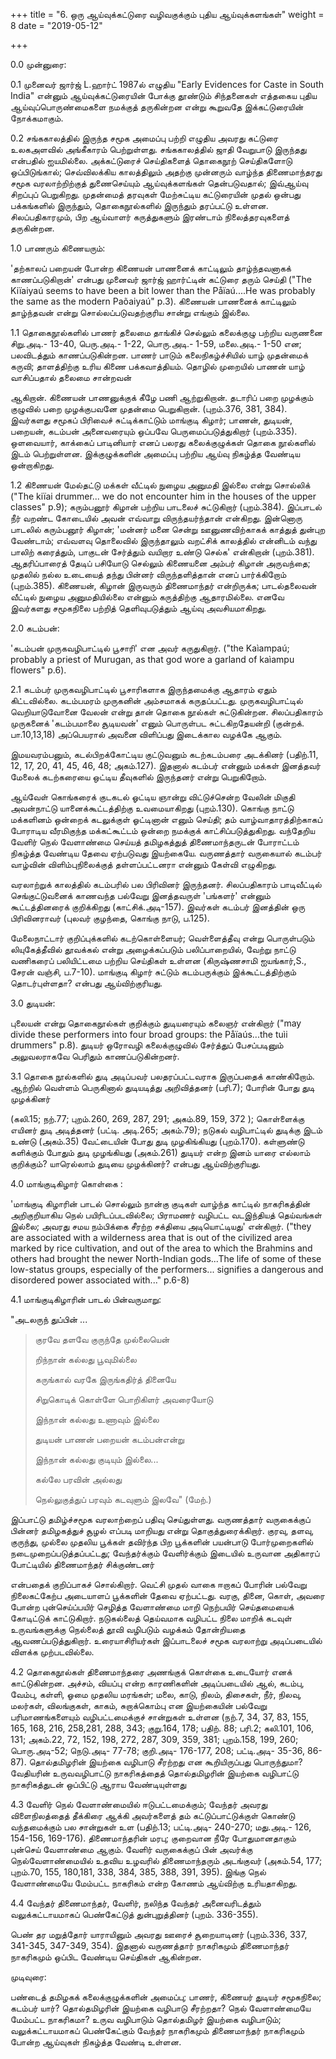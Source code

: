 +++
title = "6. ஒரு ஆய்வுக்கட்டுரை வழிவகுக்கும் புதிய ஆய்வுக்களங்கள்"
weight = 8
date = "2019-05-12"

+++

0.0 முன்னுரை:

0.1 முனைவர் ஜார்ஜ் L.ஹார்ட் 1987ல் எழுதிய "Early Evidences for Caste in South India" என்னும் ஆய்வுக்கட்டுரையின் போக்கு தூண்டும் சிந்தனைகள் எத்தகைய புதிய ஆய்வுப்பொருண்மைகளை நமக்குத் தருகின்றன என்று கூறுவதே இக்கட்டுரையின் நோக்கமாகும்.

0.2 சங்ககாலத்தில் இருந்த சமூக அமைப்பு பற்றி எழுதிய அவரது கட்டுரை உலகஅளவில் அங்கீகாரம் பெற்றுள்ளது. சங்ககாலத்தில் ஜாதி வேறுபாடு இருந்தது என்பதில் ஐயமில்லை. அக்கட்டுரைச் செய்திகளைத் தொகைநூற் செய்திகளோடு ஒப்பிடுங்கால்; செவ்விலக்கிய காலத்திலும் அதற்கு முன்னரும் வாழ்ந்த திணைமாந்தரது சமூக வரலாற்றிற்குத் துணைசெய்யும் ஆய்வுக்களங்கள் தென்படுவதால்; இவ்ஆய்வு சிறப்புப் பெறுகிறது. முதன்மைத் தரவுகள் மேற்சுட்டிய கட்டுரையின் முதல் ஒன்பது பக்கங்களில் இருந்தும், தொகைநூல்களில் இருந்தும் தரப்பட்டு உள்ளன. சிலப்பதிகாரமும், பிற ஆய்வாளர் கருத்துகளும் இரண்டாம் நிலைத்தரவுகளைத் தருகின்றன.

1.0 பாணரும் கிணையரும்:

'தற்காலப் பறையன் போன்ற கிணையன் பாணனைக் காட்டிலும் தாழ்ந்தவனாகக் காணப்படுகிறான்\' என்பது முனைவர் ஜார்ஜ் ஹார்ட்டின் கட்டுரை தரும் செய்தி ("The Kiïaiyaú seems to have been a bit lower than the Påïaú....He was probably the same as the modern Paõaiyaú" p.3). கிணையன் பாணனைக் காட்டிலும் தாழ்ந்தவன் என்று சொல்லப்படுவதற்குரிய சான்று எங்கும் இல்லை.

1.1 தொகைநூல்களில் பாணர் தலைமை தாங்கிச் செல்லும் கலைக்குழு பற்றிய வருணனை சிறு.அடி.- 13-40, பெரு.அடி.- 1-22, பொரு.அடி.- 1-59, மலை.அடி.- 1-50 என; பலவிடத்தும் காணப்படுகின்றன. பாணர் பாடும் கலைநிகழ்ச்சியில் யாழ் முதன்மைக் கருவி; தாளத்திற்கு உரிய கிணை பக்கவாத்தியம். தொழில் முறையில் பாணன் யாழ் வாசிப்பதால் தலைமை சான்றவன்

ஆகிறான். கிணையன் பாணனுக்குக் கீழே பணி ஆற்றுகிறான். தடாரிப் பறை முழக்கும் குழுவில் பறை முழக்குபவனே முதன்மை பெறுகிறான். (புறம்.376, 381, 384). இவர்களது சமூகப் பிரிவைச் சுட்டிக்காட்டும் மாங்குடி கிழார்; பாணன், துடியன், பறையன், கடம்பன் அனைவரையும் ஒப்பவே பெருமைப்படுத்துகிறார் (புறம்.335). ஒளவையார், காக்கைப் பாடினியார் எனப் பலரது கலைக்குழுக்கள் தொகை நூல்களில் இடம் பெற்றுள்ளன. இக்குழுக்களின் அமைப்பு பற்றிய ஆய்வு நிகழ்த்த வேண்டிய ஒன்றாகிறது.

1.2 கிணையன் மேல்தட்டு மக்கள் வீட்டில் நுழைய அனுமதி இல்லை என்று சொல்லிக் ("The kiïai drummer... we do not encounter him in the houses of the upper classes" p.9); கரும்பனூர் கிழான் பற்றிய பாடலைச் சுட்டுகிறார் (புறம்.384). இப்பாடல் நீர் வறண்ட கோடையில் அவன் எவ்வாறு விருந்தயர்ந்தான் என்கிறது. இன்னொரு பாடலில் கரும்பனூர் கிழான்; 'மன்னர் மனை சென்று ஊனுணவிற்காகக் காத்துத் துன்புற வேண்டாம்; எவ்வளவு தொலைவில் இருந்தாலும் வறட்சிக் காலத்தில் என்னிடம் வந்து பாலிற் கரைத்தும், பாகுடன் சேர்த்தும் வயிறார உண்டு செல்க' என்கிறான் (புறம்.381). ஆதரிப்பாரைத் தேடிப் பசியோடு செல்லும் கிணையனை அம்பர் கிழான் அருவந்தை; முதலில் நல்ல உடையைத் தந்து பின்னர் விருந்தளித்தான் எனப் பார்க்கிறோம் (புறம்.385). கிணையன், கிழான் இருவரும் திணைமாந்தர் என்றிருக்க; பாடல்தலைவன் வீட்டில் நுழைய அனுமதியில்லை என்னும் கருத்திற்கு ஆதாரமில்லை. எனவே இவர்களது சமூகநிலை பற்றித் தெளிவுபடுத்தும் ஆய்வு அவசியமாகிறது.

2.0 கடம்பன்:

'கடம்பன் முருகவழிபாட்டில் பூசாரி' என அவர் கருதுகிறார். ("the Kaìampaú; probably a priest of Murugan, as that god wore a garland of kaìampu flowers" p.6).

2.1 கடம்பர் முருகவழிபாட்டில் பூசாரிகளாக இருந்தமைக்கு ஆதாரம் ஏதும் கிட்டவில்லை. கடம்பமரம் முருகனின் அம்சமாகக் கருதப்பட்டது. முருகவழிபாட்டில் வெறியாடுவோனை வேலன் என்று தான் தொகை நூல்கள் சுட்டுகின்றன. சிலப்பதிகாரம் முருகனைக் 'கடம்பமாலை சூடியவன்' எனும் பொருள்பட சுட்டகிறதேயன்றி (குன்றக். பா.10,13,18) அப்பெயரால் அவனை விளிப்பது இடைக்கால வழக்கே ஆகும்.

இமயவரம்பனும், கடல்பிறக்கோட்டிய குட்டுவனும் கடற்கடம்பரை அடக்கினர் (பதிற்.11, 12, 17, 20, 41, 45, 46, 48; அகம்.127). இதனால் கடம்பர் என்னும் மக்கள் இனத்தவர் மேலைக் கடற்கரையை ஒட்டிய தீவுகளில் இருந்தனர் என்று பெறுகிறோம்.

ஆய்வேள் கொங்கரைக் குடகடல் ஓட்டிய ஞான்று விட்டுச்சென்ற வேலின் மிகுதி அவன்நாட்டு யானைக்கூட்டத்திற்கு உவமையாகிறது (புறம்.130). கொங்கு நாட்டு மக்களினம் ஒன்றைக் கடலுக்குள் ஓட்டினான் எனும் செய்தி; தம் வாழ்வாதாரத்திற்காகப் போராடிய வீரமிகுந்த மக்கட்கூட்டம் ஒன்றை நமக்குக் காட்சிப்படுத்துகிறது. வந்தேறிய வேளிர் நெல் வேளாண்மை செய்யத் தமிழகத்துத் திணைமாந்தருடன் போராட்டம் நிகழ்த்த வேண்டிய தேவை ஏற்படுவது இயற்கையே. வருணத்தார் வருகையால் கடம்பர் வாழ்வின் விளிம்புநிலைக்குத் தள்ளப்பட்டனரா என்னும் கேள்வி எழுகிறது.

வரலாற்றுக் காலத்தில் கடம்பரில் பல பிரிவினர் இருந்தனர். சிலப்பதிகாரம் பாடிவீட்டில் செங்குட்டுவனைக் காணவந்த பல்வேறு இனத்தவருள் 'பங்களர்' என்னும் கூட்டத்தினரைக் குறிக்கிறது (காட்சிக்.அடி-157). இவர்கள் கடம்பர் இனத்தின் ஒரு பிரிவினராவர் (புலவர் குழந்தை, கொங்கு நாடு, ப.125).

மேலைநாட்டார் குறிப்புக்களில் கடற்கொள்ளையர்; வெள்ளைத்தீவு என்று பொருள்படும் லியுகேத்தீவில் தூவக்கல் என்று அழைக்கப்படும் பலிப்பாறையில், வேற்று நாட்டு வணிகரைப் பலியிட்டமை பற்றிய செய்திகள் உள்ளன (கிருஷ்ணசாமி ஐயங்கார்,S., சேரன் வஞ்சி, ப.7-10). மாங்குடி கிழார் சுட்டும் கடம்பருக்கும் இக்கூட்டத்திற்கும் தொடர்புள்ளதா? என்பது ஆய்விற்குரியது.

3.0 துடியன்:

புலையன் என்று தொகைநூல்கள் குறிக்கும் துடியரையும் கலைஞர் என்கிறார் ("may divide these performers into four broad groups: the Påïaús\...the tuìi drummers" p.8). துடியர் ஒரோவழி கலைக்குழுவில் சேர்த்துப் பேசப்படினும் அலுவலராகவே பெரிதும் காணப்படுகின்றனர்.

3.1 தொகை நூல்களில் துடி அடிப்பவர் பலதரப்பட்டவராக இருப்பதைக் காண்கிறோம். ஆற்றில் வெள்ளம் பெருகினால் துடியடித்து அறிவித்தனர் (பரி.7); போரின் போது துடி முழக்கினர்

(கலி.15; நற்.77; புறம்.260, 269, 287, 291; அகம்.89, 159, 372 ); கொள்ளைக்கு எயினர் துடி அடித்தனர் (பட்டி. அடி.265; அகம்.79); நடுகல் வழிபாட்டில் துடிக்கு இடம் உண்டு (அகம்.35) வேட்டையின் போது துடி முழகிங்கியது (புறம்.170). கள்ளுண்டு களிக்கும் போதும் துடி முழங்கியது (அகம்.261) துடியர் என்ற இனம் யாரை எல்லாம் குறிக்கும்? யாரெல்லாம் துடியை முழக்கினர்? என்பது ஆய்விற்குரியது.

4.0 மாங்குடிகிழார் கொள்கை :

'மாங்குடி கிழாரின் பாடல் சொல்லும் நான்கு குடிகள் வாழ்ந்த காட்டில் நாகரிகத்தின் அறிகுறியாகிய நெல் பயிரிடப்படவில்லை; பிராமணர் வழிபட்ட வடஇந்தியத் தெய்வங்கள் இல்லை; அவரது சமய நம்பிக்கை சீரற்ற சக்தியை அடியொட்டியது' என்கிறார். ("they are associated with a wilderness area that is out of the civilized area marked by rice cultivation, and out of the area to which the Brahmins and others had brought the newer North-Indian gods...The life of some of these low-status groups, especially of the performers... signifies a dangerous and disordered power associated with..." p.6-8)

4.1 மாங்குடிகிழாரின் பாடல் பின்வருமாறு:

"அடலருந் துப்பின் ...

> குரவே தளவே குருந்தே முல்லையென்
>
> றிந்நான் கல்லது பூவுமில்லை
>
> கருங்கால் வரகே இருங்கதிர்த் தினையே
>
> சிறுகொடிக் கொள்ளே பொறிகிளர் அவரையோடு
>
> இந்நான் கல்லது உணாவும் இல்லை
>
> துடியன் பாணன் பறையன் கடம்பன்என்று
>
> இந்நான் கல்லது குடியும் இல்லை...
>
> கல்லே பரவின் அல்லது
>
> நெல்லுகுத்துப் பரவும் கடவுளும் இலவே" (மேற்.)

இப்பாட்டு தமிழ்ச்சமூக வரலாற்றைப் பதிவு செய்துள்ளது. வருணத்தார் வருகைக்குப் பின்னர் தமிழகத்துச் சூழல் எப்படி மாறியது என்று தொகுத்துரைக்கிறார். குரவு, தளவு, குருந்து, முல்லை முதலிய பூக்கள் தவிர்ந்த பிற பூக்களின் பயன்பாடு போர்முறைகளில் நடைமுறைப்படுத்தப்பட்டது; வேந்தர்க்கும் வேளிர்க்கும் இடையில் உருவான அதிகாரப் போட்டியில் திணைமாந்தர் சிக்குண்டனர்

என்பதைக் குறிப்பாகச் சொல்கிறார். வெட்சி முதல் வாகை ஈறாகப் போரின் பல்வேறு நிலைகட்கேற்ப அடையாளப் பூக்களின் தேவை ஏற்பட்டது. வரகு, தினை, கொள், அவரை போன்ற புன்செய்ப்பயிர் செழித்த வேளாண்மை மாறி நெற்பயிர் செய்தமையைக் கோடிட்டுக் காட்டுகிறார். நடுகல்லைத் தெய்வமாக வழிபட்ட நிலை மாறிக் கடவுள் உருவங்களுக்கு நெல்லைத் தூவி வழிபடும் வழக்கம் தோன்றியதை ஆவணப்படுத்துகிறார். உரையாசிரியர்கள் இப்பாடலைச் சமூக வரலாற்று அடிப்படையில் விளக்க முற்படவில்லை.

4.2 தொகைநூல்கள் திணைமாந்தரை அணங்குக் கொள்கை உடையோர் எனக் காட்டுகின்றன. அச்சம், வியப்பு என்ற காரணிகளின் அடிப்படையில் ஆல், கடம்பு, வேம்பு, கள்ளி, ஓமை முதலிய மரங்கள்; மலை, காடு, நிலம், திசைகள், நீர், நிலவு, மலர்கள், விலங்குகள், காகம், சுறாக்கொம்பு என இயற்கையின் பல்வேறு பரிமாணங்களையும் வழிபட்டமைக்குச் சான்றுகள் உள்ளன (நற்.7, 34, 37, 83, 155, 165, 168, 216, 258,281, 288, 343; குறு.164, 178; பதிற். 88; பரி.2; கலி.101, 106, 131; அகம்.22, 72, 152, 198, 272, 287, 309, 359, 381; புறம்.158, 199, 260; பொரு.அடி-52; நெடு.அடி- 77-78; குறி.அடி- 176-177, 208; பட்டி.அடி- 35-36, 86-87). தொல்தமிழரின் இயற்கை வழிபாடு சீரற்றது என கூறியிருப்பது பொருந்துமா? வேதியரின் உருவவழிபாட்டு நாகரிகத்தைத் தொல்தமிழரின் இயற்கை வழிபாட்டு நாகரிகத்துடன் ஒப்பிட்டு ஆராய வேண்டியுள்ளது

4.3 வேளிர் நெல் வேளாண்மையில் ஈடுபட்டமைக்கும்; வேந்தர் அவரது விளைநிலத்தைத் தீக்கிரை ஆக்கி அவர்களைத் தம் கட்டுப்பாட்டுக்குள் கொண்டு வந்தமைக்கும் பல சான்றுகள் உள (பதிற்.13; பட்டி.அடி- 240-270; மது.அடி.- 126, 154-156, 169-176). திணைமாந்தரின் மரபு; குறைவான நீரே போதுமானதாகும் புன்செய் வேளாண்மை ஆகும். வேளிர் வருகைக்குப் பின் அவர்க்கு நெல்வேளாண்மையில் உதவிய உழவரில் திணைமாந்தரும் அடங்குவர் (அகம்.54, 177; புறம்.70, 155, 180,181, 338, 384, 385, 388, 391, 395). இங்கு நெல் வேளாண்மையே மேம்பட்ட நாகரிகம் என்ற கோணம் ஆய்விற்கு உரியதாகிறது.

4.4 வேந்தர் திணைமாந்தர், வேளிர், நலிந்த வேந்தர் அனைவரிடத்தும் வலுக்கட்டாயமாகப் பெண்கேட்டுத் துன்புறுத்தினர் (புறம். 336-355).

பெண் தர மறுத்தோர் யாராயினும் அவரது ஊரைச் சூறையாடினர் (புறம்.336, 337, 341-345, 347-349, 354). இதனால் வருணத்தார் நாகரிகமும் திணைமாந்தர் நாகரிகமும் ஒப்பிட வேண்டிய செய்திகள் ஆகின்றன.

முடிவுரை:

பண்டைத் தமிழகக் கலைக்குழுக்களின் அமைப்பு; பாணர், கிணையர் துடியர் சமூகநிலை; கடம்பர் யார்? தொல்தமிழரின் இயற்கை வழிபாடு சீரற்றதா? நெல் வேளாண்மையே மேம்பட்ட நாகரிகமா? உருவ வழிபாடும் தொல்தமிழர் இயற்கை வழிபாடும்; வலுக்கட்டாயமாகப் பெண்கேட்கும் வேந்தர் நாகரிகமும் திணைமாந்தர் நாகரிகமும் போன்ற ஆய்வுகள் நிகழ்த்த வேண்டி உள்ளன.

